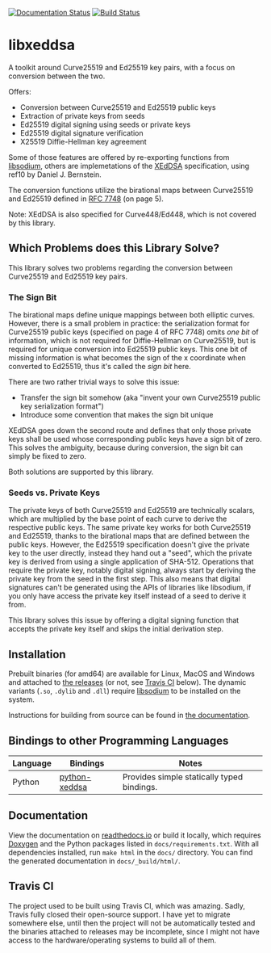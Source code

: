 [![Documentation Status](https://readthedocs.org/projects/libxeddsa/badge/?version=latest)](https://libxeddsa.readthedocs.io/en/latest/?badge=latest)
[![Build Status](https://travis-ci.org/Syndace/libxeddsa.svg?branch=main)](https://travis-ci.org/Syndace/libxeddsa)

# libxeddsa #

A toolkit around Curve25519 and Ed25519 key pairs, with a focus on conversion between the two.

Offers:
- Conversion between Curve25519 and Ed25519 public keys
- Extraction of private keys from seeds
- Ed25519 digital signing using seeds or private keys
- Ed25519 digital signature verification
- X25519 Diffie-Hellman key agreement

Some of those features are offered by re-exporting functions from [libsodium](https://download.libsodium.org/doc/), others are implemetations of the [XEdDSA](https://www.signal.org/docs/specifications/xeddsa/) specification, using ref10 by Daniel J. Bernstein.

The conversion functions utilize the birational maps between Curve25519 and Ed25519 defined in [RFC 7748](https://tools.ietf.org/html/rfc7748) (on page 5).

Note: XEdDSA is also specified for Curve448/Ed448, which is not covered by this library.

## Which Problems does this Library Solve? ##

This library solves two problems regarding the conversion between Curve25519 and Ed25519 key pairs.

### The Sign Bit ###

The birational maps define unique mappings between both elliptic curves. However, there is a small problem in practice: the serialization format for Curve25519 public keys (specified on page 4 of RFC 7748) omits _one bit_ of information, which is not required for Diffie-Hellman on Curve25519, but is required for unique conversion into Ed25519 public keys. This one bit of missing information is what becomes the sign of the x coordinate when converted to Ed25519, thus it's called the _sign bit_ here.

There are two rather trivial ways to solve this issue:
- Transfer the sign bit somehow (aka "invent your own Curve25519 public key serialization format")
- Introduce some convention that makes the sign bit unique

XEdDSA goes down the second route and defines that only those private keys shall be used whose corresponding public keys have a sign bit of zero. This solves the ambiguity, because during conversion, the sign bit can simply be fixed to zero.

Both solutions are supported by this library.

### Seeds vs. Private Keys ###

The private keys of both Curve25519 and Ed25519 are technically scalars, which are multiplied by the base point of each curve to derive the respective public keys. The same private key works for both Curve25519 and Ed25519, thanks to the birational maps that are defined between the public keys. However, the Ed25519 specification doesn't give the private key to the user directly, instead they hand out a "seed", which the private key is derived from using a single application of SHA-512. Operations that require the private key, notably digital signing, always start by deriving the private key from the seed in the first step. This also means that digital signatures can't be generated using the APIs of libraries like libsodium, if you only have access the private key itself instead of a seed to derive it from.

This library solves this issue by offering a digital signing function that accepts the private key itself and skips the initial derivation step.

## Installation ##

Prebuilt binaries (for amd64) are available for Linux, MacOS and Windows and attached to [the releases](https://github.com/Syndace/libxeddsa/releases) (or not, see [Travis CI](#travis-ci) below). The dynamic variants (`.so`, `.dylib` and `.dll`) require [libsodium](https://download.libsodium.org/doc/) to be installed on the system.

Instructions for building from source can be found in [the documentation](https://libxeddsa.readthedocs.io/installation/).

## Bindings to other Programming Languages ##

| Language | Bindings | Notes |
|----------|----------|-------|
| Python   | [python-xeddsa](https://github.com/Syndace/python-xeddsa) | Provides simple statically typed bindings. |

## Documentation ##

View the documentation on [readthedocs.io](https://libxeddsa.readthedocs.io/) or build it locally, which requires [Doxygen](https://www.doxygen.nl/index.html) and the Python packages listed in `docs/requirements.txt`. With all dependencies installed, run `make html` in the `docs/` directory. You can find the generated documentation in `docs/_build/html/`.

## Travis CI ##

The project used to be built using Travis CI, which was amazing. Sadly, Travis fully closed their open-source support. I have yet to migrate somewhere else, until then the project will not be automatically tested and the binaries attached to releases may be incomplete, since I might not have access to the hardware/operating systems to build all of them.
